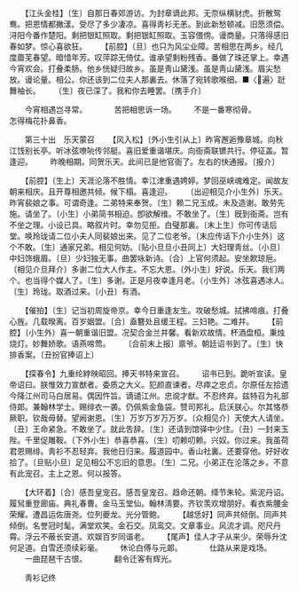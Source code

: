 <!-- { "loadSidebar": true } -->
　　【江头金桂】〔生〕自那日春郊游访。为封章谪此邦。无奈纵横豺虎。折散鸳鸯。把恩情都撇漾。受尽了多少凄凉。喜得靑衫无恙。到此新愁顿减。旧愿须偿。浔阳今番作楚阳。剩把银缸照取。剩把银缸照取。玉容偎傍。谩商量。只落得感旧春如梦。惊心喜欲狂。 
　　【前腔】〔旦〕也只为风尘业障。苦相思在两乡。经几度蘼芜春望。暗惜年芳。叹萍踪无倚仗。谁承望剩粉残香。番做了珠还掌上。幸遇今宵欢会。打叠柔肠。他乡恍疑归故乡。虽是靑山黛浅。虽是靑山黛浅。眉尖愁放。谩论量。相公。你还该到二位夫人那裏去。休落了宛转歌喉细。■〈遍〉跹舞袖长。 
　　〔生〕夜已深了。我和你去睡罢。〔携手介〕 

　　今宵相遇岂寻常。　　　　苦把相思诉一场。 
　　不是一番寒彻骨。　　　　怎得梅花扑鼻香。 

　　第三十出　乐天蒙召 
　　【风入松】〔外小生引从上〕昨宵邂逅豫章城。向秋江饯别长亭。听冰弦嘹喨传邻艇。喜旧爱重谐堪庆。向衙斋联镳共行。停征盖。暂逢迎。 
　　昨晚相期。同贺乐天。此间已是他官衙了。左右的快通报。〔报介〕 

　　【前腔】〔生上〕天涯沦落不胜情。幸江津重遇娉婷。梦回巫峡魂难定。闻故友朝来相庆。且开尊相邀共倾。候下榻。喜逢迎。 
　　〔出迎相见介小生外〕乐天。昨宵裴娘之事。可谓奇逢。二弟特来奉贺。〔生〕赖二兄玉成。未及造谢。敢劳先施。请坐了。〔小生〕小弟简书相迫。卽欲解维。不敢坐了。〔生〕旣到衙斋。岂有不坐之理。小设已具。略叙片时。幸勿见拒。白璧那裏。〔末上生〕你可传话后堂。唤玲珑请二位小夫人同裴娘出来。见了二位老爷。〔末应传话下介小生外〕这个不敢。〔生〕通家兄弟。相见何妨。〔贴小旦旦小丑同上〕大妇理靑丝。〔小旦〕中妇饰蛾眉。〔旦〕少妇独无事。曲罢咏新诗。〔合〕上官何须起。安坐飮琼巵。〔相见介旦拜介〕多谢二位大人作主。不忘大恩。〔外小生〕好说。乐天。我们两个。也当得个媒人了。〔生〕多谢。正是月夜幸逢月老。〔小生外〕冰弦喜遇冰人。〔生〕玲珑。取酒过来。〔小丑〕有酒。 

　　【催拍】〔生〕记当初周旋帝京。幸今日重逢友生。攻破愁城。拭拂啼痕。打叠心旌。几载暌离。百岁姻盟。〔合〕盍簪处且缓王程。三妇艳。二难幷。 
　　【前腔】〔小生外〕喜一朝重谐旧盟。况契合金兰并馨。看新欢故情。杯酒盘桓。秉烛烧灯。妙舞娇歌。语燕啼莺。 
　　〔合前末上报〕禀爷。朝廷诏书到了。〔生〕快排香案。〔丑扮官捧诏上〕 

　　【探春令】九重纶綍映昭回。捧天书特来宣召。 
　　诏书已到。跪听宣读。皇帝诏曰。朕惟效力宣猷者。委质之大义。犯颜直谏者。尽瘁之忠贞。尔原任左拾遗今降江州司马白居易。偶因忤旨。谪谴江州。忠谠才猷。不忍终弃。兹特召为礼部侍郞。兼翰林学士。赐绯衣一袭。仍佩紫金鱼袋。赞司邦礼。启沃朕心。尔其恪恭厥职。钦哉毋替。望阙谢恩。〔生〕万岁万岁万万岁。〔众相见介〕天使大人请坐。〔丑〕王命紧急。不敢坐了。就此吿辞。〔生〕还请到馆驿中少住。〔丑〕一封来玉陛。千里促雕鞍。〔下外小生〕恭喜恭喜。〔生〕叨赖叨赖。兴奴。你过来。我虽荷君恩赐绯。靑衫不忍轻弃。我他日归来。履道园中。香山社裏。还要穿他。好好收拾了。〔旦贴小旦〕足见相公不忘旧的意思。〔生〕二兄。小弟正在沦落之乡。不意有此宠召。主上之恩。何以报答。 

　　【大环着】〔合〕感吾皇宠召。感吾皇宠召。趋命还朝。绛节朱轮。紫泥丹诏。履舃重登廊庙。典礼春曹。金马玉堂仙。翰林淸要。齐钦羡欢增朋好。看衣紫腰金荣耀。遭昌运佐唐尧。位列夔龙。光分管鲍。 
　　【越恁好】同声共倾倒。同声共倾倒。名誉冠时髦。满堂欢笑。金石交。凤鸾交。文章事业。风流才调。咫尺丹霄。浮云不蔽长安道。欢娱百岁同谐老。 
　　【尾声】佳人才子从来少。荣辱升沈何足道。白雪还须续彩毫。 
　　休论白傅与元郞。　　　　仕路从来是戏场。 
　　一曲琵琶千古恨。　　　　翻令迁客有辉光。 

　　靑衫记终 
